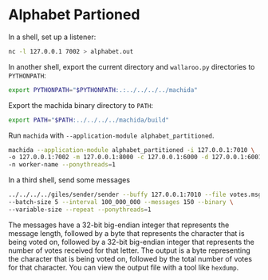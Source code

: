 # Alphabet Partioned

In a shell, set up a listener:

```bash
nc -l 127.0.0.1 7002 > alphabet.out
```

In another shell, export the current directory and `wallaroo.py` directories to `PYTHONPATH`:

```bash
export PYTHONPATH="$PYTHONPATH:.:../../../../machida"
```

Export the machida binary directory to `PATH`:

```bash
export PATH="$PATH:../../../../machida/build"
```

Run `machida` with `--application-module alphabet_partitioned`.

```bash
machida --application-module alphabet_partitioned -i 127.0.0.1:7010 \
-o 127.0.0.1:7002 -m 127.0.0.1:8000 -c 127.0.0.1:6000 -d 127.0.0.1:6001 \
-n worker-name --ponythreads=1
```

In a third shell, send some messages

```bash
../../../../giles/sender/sender --buffy 127.0.0.1:7010 --file votes.msg \
--batch-size 5 --interval 100_000_000 --messages 150 --binary \
--variable-size --repeat --ponythreads=1
```

The messages have a 32-bit big-endian integer that represents the message length, followed by a byte that represents the character that is being voted on, followed by a 32-bit big-endian integer that represents the number of votes received for that letter.  The output is a byte representing the character that is being voted on, followed by the total number of votes for that character. You can view the output file with a tool like `hexdump`.
